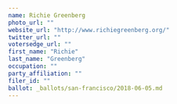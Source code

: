 ```yaml
---
name: Richie Greenberg
photo_url: ""
website_url: "http://www.richiegreenberg.org/"
twitter_url: ""
votersedge_url: ""
first_name: "Richie"
last_name: "Greenberg"
occupation: ""
party_affiliation: ""
filer_id: ""
ballot: _ballots/san-francisco/2018-06-05.md
---
```

